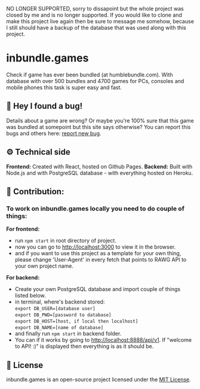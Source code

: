 NO LONGER SUPPORTED, sorry to dissapoint but the whole project was closed by me and is no longer supported. 
If you would like to clone and make this project live again then be sure to message me somehow, because I still should have a backup of the database that was used along with this project.

# inbundle.games
Check if game has ever been bundled (at humblebundle.com). With database with over 500 bundles and 4700 games for PCs, consoles and mobile phones this task is super easy and fast. 

## 🐞 Hey I found a bug!
Details about a game are wrong? Or maybe you're 100% sure that this game was bundled at somepoint but this site says otherwise? You can report this bugs and others here: [report new bug](https://github.com/datguysheepy/inbundle.games/issues/new).

## ⚙️ Technical side
**Frontend:** Created with React, hosted on Github Pages.
**Backend:** Built with Node.js and with PostgreSQL database - with everything hosted on Heroku.

## 🤝 Contribution:
### To work on inbundle.games locally you need to do couple of things:
**For frontend:**
* run `npm start` in root directory of project.
* now you can go to [http://localhost:3000](http://localhost:3000) to view it in the browser.
* and if you want to use this project as a template for your own thing, please change 'User-Agent' in every fetch that points to RAWG API to your own project name.

**For backend:**
* Create your own PostgreSQL database and import couple of things listed below.
* in terminal, where's backend stored:\
`export DB_USER=[database user]`\
`export DB_PWD=[password to database]`\
`export DB_HOST=[host, if local then localhost]`\
`export DB_NAME=[name of database]`
* and finally run `npm start` in backend folder.
* You can if it works by going to [http://localhost:8888/api/v1](http://localhost:8888/api/v1).
If "welcome to API! :)" is displayed then everything is as it should be.

## 📝 License 
inbundle.games is an open-source project licensed under the [MIT License](https://github.com/datguysheepy/inbundle.games/blob/master/LICENSE).
